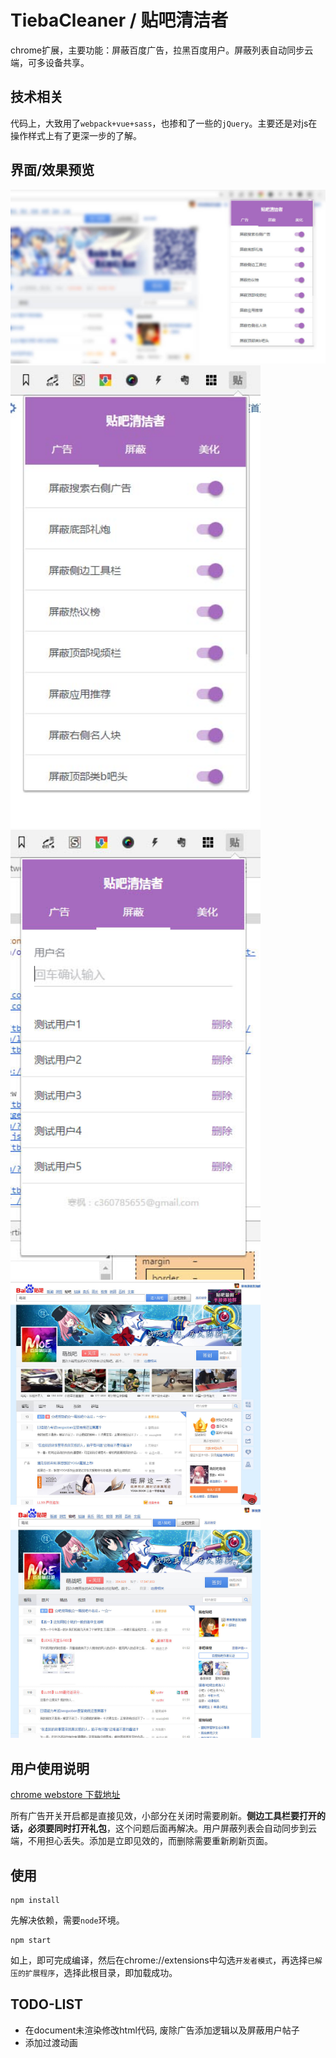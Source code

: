 # TiebaCleaner / 贴吧清洁者
chrome扩展，主要功能：屏蔽百度广告，拉黑百度用户。屏蔽列表自动同步云端，可多设备共享。

## 技术相关
代码上，大致用了``webpack+vue+sass``，也掺和了一些的``jQuery``。主要还是对js在操作样式上有了更深一步的了解。

## 界面/效果预览
<img src="https://github.com/hanFengSan/TiebaCleaner/blob/master/image/preview-1.jpg"/>
<img src="https://github.com/hanFengSan/TiebaCleaner/blob/master/image/preview-2.jpg" width="400px"/>
<img src="https://github.com/hanFengSan/TiebaCleaner/blob/master/image/preview-4.jpg" width="400px"/>
<img src="https://github.com/hanFengSan/TiebaCleaner/blob/master/image/preview-5.jpg" width="400px"/>
<img src="https://github.com/hanFengSan/TiebaCleaner/blob/master/image/preview-6.jpg" width="400px"/>

## 用户使用说明
[chrome webstore 下载地址](https://chrome.google.com/webstore/detail/%E8%B4%B4%E5%90%A7%E6%B8%85%E6%B4%81%E8%80%85/ffnpdhifpelckhfkhnamdpimbleanpom/)

所有广告开关开启都是直接见效，小部分在关闭时需要刷新。**侧边工具栏要打开的话，必须要同时打开礼包**，这个问题后面再解决。用户屏蔽列表会自动同步到云端，不用担心丢失。添加是立即见效的，而删除需要重新刷新页面。

## 使用
```
npm install
```
先解决依赖，需要``node``环境。
```
npm start
```
如上，即可完成编译，然后在chrome://extensions中勾选``开发者模式``，再选择``已解压的扩展程序``，选择此根目录，即加载成功。

## TODO-LIST
* 在document未渲染修改html代码, 废除广告添加逻辑以及屏蔽用户帖子
* 添加过渡动画